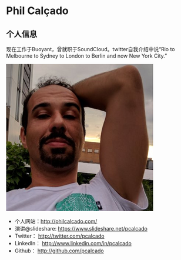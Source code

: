 # Phil Calçado

## 个人信息

现在工作于Buoyant，曾就职于SoundCloud。twitter自我介绍中说“Rio to Melbourne to Sydney to London to Berlin and now New York City.”

![](images/phil_calcado_2.jpg)

- 个人网站：http://philcalcado.com/
- 演讲@slideshare: https://www.slideshare.net/pcalcado
- Twitter： http://twitter.com/pcalcado
- LinkedIn： http://www.linkedin.com/in/pcalcado
- Github： http://github.com/pcalcado